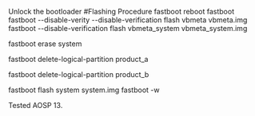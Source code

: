 Unlock the bootloader 
#Flashing Procedure
fastboot reboot fastboot
fastboot --disable-verity --disable-verification flash vbmeta vbmeta.img
fastboot --disable-verification flash vbmeta_system vbmeta_system.img

fastboot erase system

fastboot delete-logical-partition product_a

fastboot delete-logical-partition product_b

fastboot flash system system.img
fastboot -w

Tested AOSP 13.